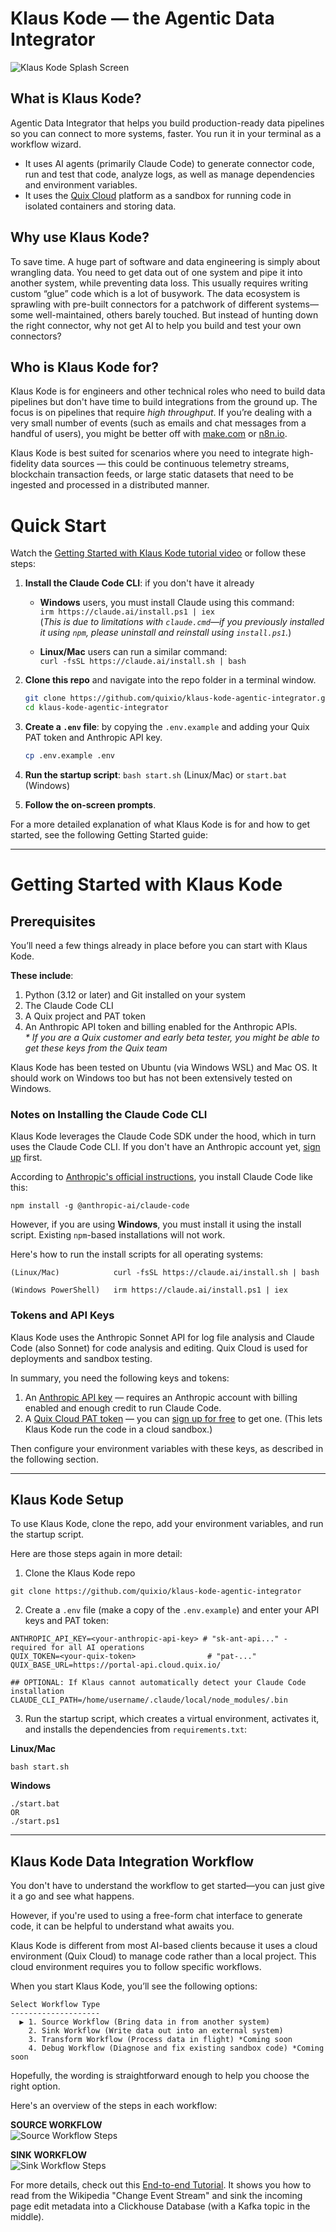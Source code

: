 # Klaus Kode — the Agentic Data Integrator

![Klaus Kode Splash Screen](./docs/images/klauskode_splashscreen.png)

## What is Klaus Kode?
Agentic Data Integrator that helps you build production-ready data pipelines so you can connect to more systems, faster. You run it in your terminal as a workflow wizard.
 
* It uses AI agents (primarily Claude Code) to generate connector code, run and test that code, analyze logs, as well as manage dependencies and environment variables.
* It uses the [Quix Cloud](https://quix.io/quix-cloud) platform as a sandbox for running code in isolated containers and storing data. 

## Why use Klaus Kode?
To save time. A huge part of software and data engineering is simply about wrangling data. You need to get data out of one system and pipe it into another system, while preventing data loss. This usually requires writing custom “glue” code which is a lot of busywork. The data ecosystem is sprawling with pre-built connectors for a patchwork of different systems—some well-maintained, others barely touched. But instead of hunting down the right connector, why not get AI to help you build and test your own connectors?

## Who is Klaus Kode for?
Klaus Kode is for engineers and other technical roles who need to build data pipelines but don't have time to build integrations from the ground up. The focus is on pipelines that require _high throughput_. If you’re dealing with a very small number of events (such as emails and chat messages from a handful of users), you might be better off with [make.com](http://make.com) or [n8n.io](https://n8n.io/). 

Klaus Kode is best suited for scenarios where you need to integrate high-fidelity data sources — this could be continuous telemetry streams, blockchain transaction feeds, or large static datasets that need to be ingested and processed in a distributed manner.

# Quick Start

Watch the [Getting Started with Klaus Kode tutorial video](https://www.youtube.com/watch?v=kvFVxZgVIGc) or follow these steps:

1. **Install the Claude Code CLI**: if you don't have it already  
   * **Windows** users, you must install Claude using this command:  
     `irm https://claude.ai/install.ps1 | iex`  
     (_This is due to limitations with `claude.cmd`—if you previously installed it using `npm`, please uninstall and reinstall using `install.ps1`._)

   * **Linux/Mac** users can run a similar command:  
     `curl -fsSL https://claude.ai/install.sh | bash` 

2. **Clone this repo** and navigate into the repo folder in a terminal window.

   ```bash
   git clone https://github.com/quixio/klaus-kode-agentic-integrator.git
   cd klaus-kode-agentic-integrator
   ``` 

3. **Create a `.env` file**: by copying the `.env.example` and adding your Quix PAT token and Anthropic API key.

   ```bash
   cp .env.example .env
   ```

5. **Run the startup script**: `bash start.sh` (Linux/Mac) or `start.bat` (Windows)

6. **Follow the on-screen prompts**.

For a more detailed explanation of what Klaus Kode is for and how to get started, see the following Getting Started guide: 

---

# Getting Started with Klaus Kode


## **Prerequisites**

You’ll need a few things already in place before you can start with Klaus Kode. 

**These include**:

1. Python (3.12 or later) and Git installed on your system  
2. The Claude Code CLI  
3. A Quix project and PAT token  
4. An Anthropic API token and billing enabled for the Anthropic APIs.  
   *\* If you are a Quix customer and early beta tester, you might be able to get these keys from the Quix team*

Klaus Kode has been tested on Ubuntu (via Windows WSL) and Mac OS. It should work on Windows too but has not been extensively tested on Windows.

### **Notes on Installing the Claude Code CLI**

Klaus Kode leverages the Claude Code SDK under the hood, which in turn uses the Claude Code CLI. If you don't have an Anthropic account yet, [sign up](https://claude.ai/login) first.

According to [Anthropic's official instructions](https://docs.anthropic.com/en/docs/claude-code/setup), you install Claude Code like this:

```shell
npm install -g @anthropic-ai/claude-code
```

However, if you are using **Windows**, you must install it using the install script. Existing `npm`-based installations will not work.

Here's how to run the install scripts for all operating systems:

```shell
(Linux/Mac)            curl -fsSL https://claude.ai/install.sh | bash

(Windows PowerShell)   irm https://claude.ai/install.ps1 | iex
```

### **Tokens and API Keys**

Klaus Kode uses the Anthropic Sonnet API for log file analysis and Claude Code (also Sonnet) for code analysis and editing. Quix Cloud is used for deployments and sandbox testing. 

In summary, you need the following keys and tokens: 

1. An [Anthropic API key](https://docs.anthropic.com/en/api/overview) — requires an Anthropic account with billing enabled and enough credit to run Claude Code.  
2. A [Quix Cloud PAT token](https://quix.io/docs/develop/authentication/personal-access-token.html) — you can [sign up for free](https://portal.cloud.quix.io/signup?utm_campaign=klaus-kode) to get one. (This lets Klaus Kode run the code in a cloud sandbox.)

Then configure your environment variables with these keys, as described in the following section.

---

## **Klaus Kode Setup**

To use Klaus Kode, clone the repo, add your environment variables, and run the startup script.

Here are those steps again in more detail:

1) Clone the Klaus Kode repo   

```shell
git clone https://github.com/quixio/klaus-kode-agentic-integrator
```
  
2) Create a `.env` file (make a copy of the `.env.example`) and enter your API keys and PAT token:  

```env
ANTHROPIC_API_KEY=<your-anthropic-api-key> # "sk-ant-api..." - required for all AI operations
QUIX_TOKEN=<your-quix-token>                # "pat-..." 
QUIX_BASE_URL=https://portal-api.cloud.quix.io/

## OPTIONAL: If Klaus cannot automatically detect your Claude Code installation
CLAUDE_CLI_PATH=/home/username/.claude/local/node_modules/.bin
```

3) Run the startup script, which creates a virtual environment, activates it, and installs the dependencies from `requirements.txt`:

**Linux/Mac**
```shell
bash start.sh
```

**Windows**
```shell
./start.bat
OR
./start.ps1
```

---

## Klaus Kode Data Integration Workflow

You don't have to understand the workflow to get started—you can just give it a go and see what happens.

However, if you're used to using a free-form chat interface to generate code, it can be helpful to understand what awaits you.

Klaus Kode is different from most AI-based clients because it uses a cloud environment (Quix Cloud) to manage code rather than a local project. This cloud environment requires you to follow specific workflows.

When you start Klaus Kode, you’ll see the following options:

```
Select Workflow Type
--------------------
  ▶ 1. Source Workflow (Bring data in from another system)
    2. Sink Workflow (Write data out into an external system)
    3. Transform Workflow (Process data in flight) *Coming soon
    4. Debug Workflow (Diagnose and fix existing sandbox code) *Coming soon
```

Hopefully, the wording is straightforward enough to help you choose the right option.

Here's an overview of the steps in each workflow:

**SOURCE WORKFLOW**  
![Source Workflow Steps](./docs/images/source_workflow_steps.png)

**SINK WORKFLOW**  
![Sink Workflow Steps](./docs/images/sink_workflow_steps.png)

For more details, check out this [End-to-end Tutorial](docs/example_workflow.md). It shows you how to read from the Wikipedia "Change Event Stream" and sink the incoming page edit metadata into a Clickhouse Database (with a Kafka topic in the middle).
